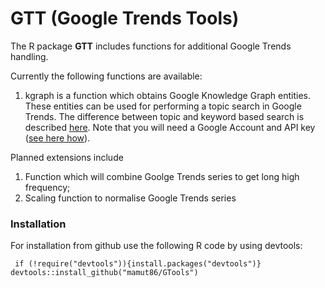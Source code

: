 # GTT (Google Trends Tools)
The R package __GTT__ includes functions for additional Google Trends handling.

Currently the following functions are available:

1. kgraph is a function which obtains Google Knowledge Graph entities. These entities can be used for performing a topic search in Google Trends. The difference between topic and keyword based search is described [here](https://support.google.com/trends/answer/4359550). Note that you will need a Google Account and API key ([see here how](https://developers.google.com/knowledge-graph/how-tos/authorizing)).

Planned extensions include
1. Function which will combine Goolge Trends series to get long high frequency;
2. Scaling function to normalise Google Trends series


### Installation
For installation from github use the following R code by using devtools:

<pre><code> if (!require("devtools")){install.packages("devtools")}
devtools::install_github("mamut86/GTools") </code></pre>
